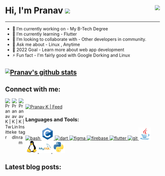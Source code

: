 # Hi, I'm Pranav <img src="https://media.giphy.com/media/hvRJCLFzcasrR4ia7z/giphy.gif" width="25px"> <img align="right" src="https://komarev.com/ghpvc/?username=Pranavk-official&color=blueviolet">
---
<!-- ## Short Description about ME. -->
- 🔭 I’m currently working on - My B-Tech Degree
- 🌱 I’m currently learning - Flutter
- 👯 I’m looking to collaborate with - Other developers in community.
- 💬 Ask me about - Linux , Anytime
- 🥅 2022 Goal - Learn more about web app development
- ⚡ Fun fact - I'm fairly good with Google Dorking and Linux

<!-- ❔❔❔❔ means username in below README.md -->
<!-- Also feel free to update second URL to any URL -->
[![Pranav's github stats](https://github-readme-stats.vercel.app/api?username=Pranavk-official&count_private=true&include_all_commits=true&theme=radical)](https://google.com)
---
## Connect with me: 
[<img align="left" alt="Pranav K | Twitter" width="22px" src="https://raw.githubusercontent.com/rahuldkjain/github-profile-readme-generator/master/src/images/icons/Social/twitter.svg" />][twitter]
[<img align="left" alt="Pranav K | LinkedIn" width="22px" src="https://raw.githubusercontent.com/rahuldkjain/github-profile-readme-generator/master/src/images/icons/Social/linked-in-alt.svg" />][linkedin]
[<img align="left" alt="Pranav K | Instagram" width="22px" src="https://raw.githubusercontent.com/rahuldkjain/github-profile-readme-generator/master/src/images/icons/Social/instagram.svg" />][Instagram]
<br> 
[<img align="center" src="https://raw.githubusercontent.com/rahuldkjain/github-profile-readme-generator/master/src/images/icons/Social/rss.svg" alt="Pranav K | Feed" width="22px" />][feed]

<h3 align="left">Languages and Tools:</h3>
<p align="left"> <a href="https://www.gnu.org/software/bash/" target="_blank" rel="noreferrer"> <img src="https://www.vectorlogo.zone/logos/gnu_bash/gnu_bash-icon.svg" alt="bash" width="40" height="40"/> </a> <a href="https://www.cprogramming.com/" target="_blank" rel="noreferrer"> <img src="https://raw.githubusercontent.com/devicons/devicon/master/icons/c/c-original.svg" alt="c" width="40" height="40"/> </a> <a href="https://dart.dev" target="_blank" rel="noreferrer"> <img src="https://www.vectorlogo.zone/logos/dartlang/dartlang-icon.svg" alt="dart" width="40" height="40"/> </a> <a href="https://www.figma.com/" target="_blank" rel="noreferrer"> <img src="https://www.vectorlogo.zone/logos/figma/figma-icon.svg" alt="figma" width="40" height="40"/> </a> <a href="https://firebase.google.com/" target="_blank" rel="noreferrer"> <img src="https://www.vectorlogo.zone/logos/firebase/firebase-icon.svg" alt="firebase" width="40" height="40"/> </a> <a href="https://flutter.dev" target="_blank" rel="noreferrer"> <img src="https://www.vectorlogo.zone/logos/flutterio/flutterio-icon.svg" alt="flutter" width="40" height="40"/> </a> <a href="https://git-scm.com/" target="_blank" rel="noreferrer"> <img src="https://www.vectorlogo.zone/logos/git-scm/git-scm-icon.svg" alt="git" width="40" height="40"/> </a> <a href="https://www.java.com" target="_blank" rel="noreferrer"> <img src="https://raw.githubusercontent.com/devicons/devicon/master/icons/java/java-original.svg" alt="java" width="40" height="40"/> </a> <a href="https://www.linux.org/" target="_blank" rel="noreferrer"> <img src="https://raw.githubusercontent.com/devicons/devicon/master/icons/linux/linux-original.svg" alt="linux" width="40" height="40"/> </a> <a href="https://www.mysql.com/" target="_blank" rel="noreferrer"> <img src="https://raw.githubusercontent.com/devicons/devicon/master/icons/mysql/mysql-original-wordmark.svg" alt="mysql" width="40" height="40"/> </a> <a href="https://www.python.org" target="_blank" rel="noreferrer"> <img src="https://raw.githubusercontent.com/devicons/devicon/master/icons/python/python-original.svg" alt="python" width="40" height="40"/> </a> </p>

<!-- This section you create this variables that are used above -->
[twitter]: https://twitter.com/Pr4n4vkofficial
[linkedin]: https://www.linkedin.com/in/pranav-k-898022194  
[Instagram]: https://www.instagram.com/shadowgamer_4312
[feed]: https://pranavk-official.tech//rss.xml 

<!-- Optional if you have blogs -->
## Latest blog posts: 
<!-- BLOG-POST-LIST:START -->
<!-- BLOG-POST-LIST:END -->
